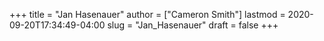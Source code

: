 +++
title = "Jan Hasenauer"
author = ["Cameron Smith"]
lastmod = 2020-09-20T17:34:49-04:00
slug = "Jan_Hasenauer"
draft = false
+++
